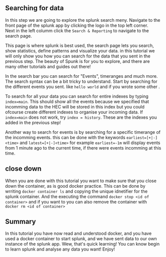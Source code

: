 ## Searching for data
In this step we are going to explore the splunk search meny. Navigate to the front page of the splunk app by clicking the logo in the top left corner.  
Next in the left columm click the ``Search & Reporting`` to navigate to the search page.  

This page is where splunk is best used, the search page lets you search, show statistics, define patterns and visualize your data. in this tutorial we will only show you how you can search for the data that you sent in the previous step. The beauty of Spunk is for you to explore, and there are many other tutorials and guides out there!

In the search bar you can search for "Events", timeranges and much more. The search syntax can be a bit tricky to understand.
Start by searching for the different events you sent.
like `hello world` and if you wrote some other .

To search for all your data you can search for entire indexes by typing `index=main`. This should show all the events because we specified that incomming data to the HEC will be stored in this index but you could ofcourse create different indexes to organise your incoming data. If `index=main` does not work, try `index = history`. These are the indexes you added in the previous step!

Another way to search for events is by searching for a specific timerange of the incomming events. this can be done with the keywords `earliest=[+|-]<time>` and `latest=[+|-]<time>` for example `earliest=-1m` will display events from 1 minute ago to the current time, if there were events incomming at this time. 

## close down

When you are done with this tutorial you want to make sure that you close down the container, as is good docker practice. This can be done by wrriting `docker container ls` and copying the unique idnetifier for the splunk container. And the executing the command `docker stop <id of container>` and if you want to you can also remove the container with `docker rm <id of container>`

## Summary

In this tutorial you have now read and understood docker, and you have used a docker container to start splunk, and we have sent data to our own instance of the splunk app. Wew, that's quick learning! You can know begin to learn splunk and analyse any data you want! Enjoy!

